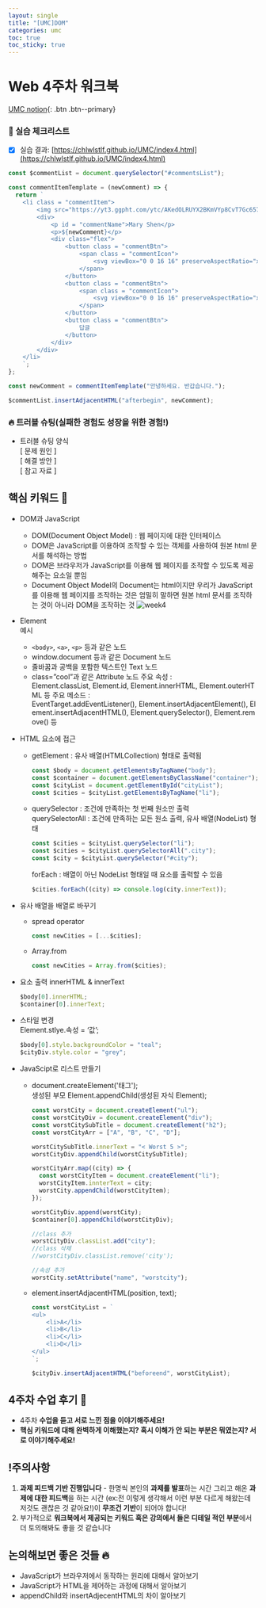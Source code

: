 ```yaml
---
layout: single
title: "[UMC]DOM"
categories: umc
toc: true
toc_sticky: true
---
```


# Web 4주차 워크북

[UMC notion](https://lowly-mochi-a51.notion.site/[UMC]in-89620cd2e81e4f458be25e418d9bdec9){: .btn .btn--primary}

### 📝 실습 체크리스트

- [x] 실습 결과: [https://chlwlstlf.github.io/UMC/index4.html](https://chlwlstlf.github.io/UMC/index4.html)

```javascript
const $commentList = document.querySelector("#commentsList");

const commentItemTemplate = (newComment) => {
  return `
    <li class = "commentItem">
        <img src="https://yt3.ggpht.com/ytc/AKedOLRUYX2BKmVYp8CvT7Gc657o8gKWwZzOEFzJ6ChWRKjk_Q=s88-c-k-c0x00ffffff-no-rj" class = "profileImg"/>
        <div>
            <p id = "commentName">Mary Shen</p>
            <p>${newComment}</p>
            <div class="flex">
                <button class = "commentBtn">
                    <span class = "commentIcon">
                        <svg viewBox="0 0 16 16" preserveAspectRatio="xMidYMid meet" focusable="false" class="style-scope yt-icon" style="pointer-events: none; display: block; width: 100%; height: 100%;"><g class="style-scope yt-icon"><path d="M12.42,14A1.54,1.54,0,0,0,14,12.87l1-4.24C15.12,7.76,15,7,14,7H10l1.48-3.54A1.17,1.17,0,0,0,10.24,2a1.49,1.49,0,0,0-1.08.46L5,7H1v7ZM9.89,3.14A.48.48,0,0,1,10.24,3a.29.29,0,0,1,.23.09S9,6.61,9,6.61L8.46,8H14c0,.08-1,4.65-1,4.65a.58.58,0,0,1-.58.35H6V7.39ZM2,8H5v5H2Z" class="style-scope yt-icon"></path></g></svg>
                    </span>
                </button>
                <button class = "commentBtn">
                    <span class = "commentIcon">
                        <svg viewBox="0 0 16 16" preserveAspectRatio="xMidYMid meet" focusable="false" class="style-scope yt-icon" style="pointer-events: none; display: block; width: 100%; height: 100%;"><g class="style-scope yt-icon"><path d="M3.54,2A1.55,1.55,0,0,0,2,3.13L1,7.37C.83,8.24,1,9,2,9H6L4.52,12.54A1.17,1.17,0,0,0,5.71,14a1.49,1.49,0,0,0,1.09-.46L11,9h4V2ZM6.07,12.86a.51.51,0,0,1-.36.14.28.28,0,0,1-.22-.09l0-.05L6.92,9.39,7.5,8H2a1.5,1.5,0,0,1,0-.41L3,3.35A.58.58,0,0,1,3.54,3H10V8.61ZM14,8H11l0-5h3Z" class="style-scope yt-icon"></path></g></svg>
                    </span>
                </button>
                <button class = "commentBtn">
                    답글
                </button>
            </div>
        </div>
    </li>
    `;
};

const newComment = commentItemTemplate("안녕하세요. 반갑습니다.");

$commentList.insertAdjacentHTML("afterbegin", newComment);
```

### 🔥 트러블 슈팅(실패한 경험도 성장을 위한 경험!)

- 트러블 슈팅 양식  
  [ 문제 원인 ]  
  [ 해결 방안 ]  
  [ 참고 자료 ]

## 핵심 키워드 🎯

- DOM과 JavaScript

  - DOM(Document Object Model) : 웹 페이지에 대한 인터페이스
  - DOM은 JavaScript를 이용하여 조작할 수 있는 객체를 사용하여 원본 html 문서를 해석하는 방법
  - DOM은 브라우저가 JavaScript를 이용해 웹 페이지를 조작할 수 있도록 제공해주는 요소일 뿐임
  - Document Object Model의 Document는 html이지만 우리가 JavaScript를 이용해 웹 페이지를 조작하는 것은 엄밀히 말하면 원본 html 문서를 조작하는 것이 아니라 DOM을 조작하는 것
    ![week4](https://user-images.githubusercontent.com/63334368/161778466-05c534b3-c033-43f0-9fc5-ea4a384188ea.png)

- Element  
  예시

  - `<body>`, `<a>`, `<p>` 등과 같은 노드
  - window.document 등과 같은 Document 노드
  - 줄바꿈과 공백을 포함한 텍스트인 Text 노드
  - class=”cool”과 같은 Attribute 노드
    주요 속성 : Element.classList, Element.id, Element.innerHTML, Element.outerHTML 등
    주요 메소드 : EventTarget.addEventListener(), Element.insertAdjacentElement(), Element.insertAdjacentHTML(), Element.querySelector(), Element.remove() 등

- HTML 요소에 접근

  - getElement : 유사 배열(HTMLCollection) 형태로 출력됨
    ```javascript
    const $body = document.getElementsByTagName("body");
    const $container = document.getElementsByClassName("container");
    const $cityList = document.getElementById("cityList");
    const $cities = $cityList.getElementsByTagName("li");
    ```
  - querySelector : 조건에 만족하는 첫 번째 원소만 출력  
    querySelectorAll : 조건에 만족하는 모든 원소 출력, 유사 배열(NodeList) 형태
    ```javascript
    const $cities = $cityList.querySelector("li");
    const $cities = $cityList.querySelectorAll(".city");
    const $city = $cityList.querySelector("#city");
    ```
    forEach : 배열이 아닌 NodeList 형태일 때 요소를 출력할 수 있음
    ```javascript
    $cities.forEach((city) => console.log(city.innerText));
    ```

- 유사 배열을 배열로 바꾸기

  - spread operator
    ```javascript
    const newCities = [...$cities];
    ```
  - Array.from
    ```javascript
    const newCities = Array.from($cities);
    ```

- 요소 출력
  innerHTML & innerText
  ```javascript
  $body[0].innerHTML;
  $container[0].innerText;
  ```
- 스타일 변경  
  Element.stlye.속성 = ‘값’;

  ```javascript
  $body[0].style.backgroundColor = "teal";
  $cityDiv.style.color = "grey";
  ```

- JavaScipt로 리스트 만들기

  - document.createElement('태그');  
     생성된 부모 Element.appendChild(생성된 자식 Element);

    ```javascript
    const worstCity = document.createElement("ul");
    const worstCityDiv = document.createElement("div");
    const worstCitySubTitle = document.createElement("h2");
    const worstCityArr = ["A", "B", "C", "D"];

    worstCitySubTitle.innerText = "< Worst 5 >";
    worstCityDiv.appendChild(worstCitySubTitle);

    worstCityArr.map((city) => {
      const worstCityItem = document.createElement("li");
      worstCityItem.innterText = city;
      worstCity.appendChild(worstCityItem);
    });

    worstCityDiv.append(worstCity);
    $container[0].appendChild(worstCityDiv);

    //class 추가
    worstCityDiv.classList.add("city");
    //class 삭제
    //worstCityDiv.classList.remove('city');

    //속성 추가
    worstCity.setAttribute("name", "worstcity");
    ```

  - element.insertAdjacentHTML(position, text);

    ```javascript
    const worstCityList = `
    <ul>
    	<li>A</li>
    	<li>B</li>
    	<li>C</li>
    	<li>D</li>
    </ul>
    `;

    $cityDiv.insertAdjacentHTML("beforeend", worstCityList);
    ```

## 4주차 수업 후기 📢

- 4주차 **수업을 듣고 서로 느낀 점을 이야기해주세요!**
- **핵심 키워드에 대해 완벽하게 이해했는지? 혹시 이해가 안 되는 부분은 뭐였는지?
  서로 이야기해주세요!**

## !주의사항

1. **과제 피드백 기반 진행입니다** - 한명씩 본인의 **과제를 발표**하는 시간 그리고 해온 **과제에 대한 피드백**을 하는 시간 (ex:전 이렇게 생각해서 이런 부분 다르게 해왔는데 저것도 괜찮은 것 같아요!)이 **무조건 기반**이 되어야 합니다!
2. 부가적으로 **워크북에서 제공되는 키워드 혹은 강의에서 들은 디테일 적인 부분**에서 더 토의해봐도 좋을 것 같습니다

## 논의해보면 좋은 것들 🔥

- JavaScript가 브라우저에서 동작하는 원리에 대해서 알아보기
- JavaScript가 HTML을 제어하는 과정에 대해서 알아보기
- appendChild와 insertAdjecentHTML의 차이 알아보기
